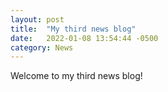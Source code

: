 ```yaml
---
layout: post
title:  "My third news blog"
date:   2022-01-08 13:54:44 -0500
category: News
---
```

Welcome to my third news blog!
